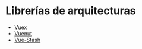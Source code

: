 # Librerías de arquitecturas

* [Vuex](https://vuex.vuejs.org/en/)<br/>
* [Vuenut](https://lusaxweb.github.io/vuenut.org/)<br/>
* [Vue-Stash](https://github.com/cklmercer/vue-stash)